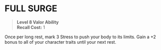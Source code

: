 ﻿---
tags:
  - Ability
  - CharacterOption
name: 'FULL SURGE'
level: 8
domain: 'Valor'
type: 'Ability'
recall: '1'
description: 'Once per long rest, mark 3 Stress to push your body to its limits. Gain a +2 bonus to all of your character traits until your next rest.'
---
# FULL SURGE

> **Level 8 Valor Ability**  
> **Recall Cost:** 1

Once per long rest, mark 3 Stress to push your body to its limits. Gain a +2 bonus to all of your character traits until your next rest.
